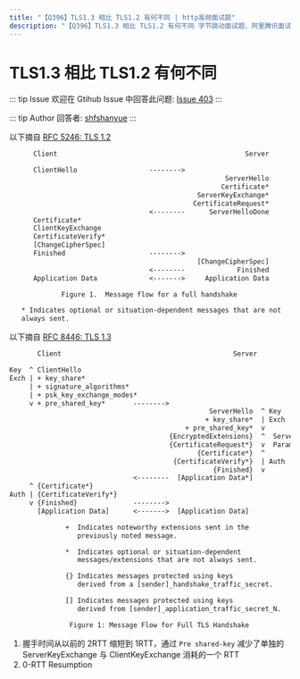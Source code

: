 ```yaml
---
title: "【Q396】TLS1.3 相比 TLS1.2 有何不同 | http高频面试题"
description: "【Q396】TLS1.3 相比 TLS1.2 有何不同 字节跳动面试题、阿里腾讯面试题、美团小米面试题。"
---
```


# TLS1.3 相比 TLS1.2 有何不同

::: tip Issue
欢迎在 Gtihub Issue 中回答此问题: [Issue 403](https://github.com/shfshanyue/Daily-Question/issues/403)
:::

::: tip Author
回答者: [shfshanyue](https://github.com/shfshanyue)
:::

以下摘自 [RFC 5246: TLS 1.2](https://tools.ietf.org/html/rfc5246#section-7.3)

```txt
      Client                                               Server

      ClientHello                  -------->
                                                      ServerHello
                                                     Certificate*
                                               ServerKeyExchange*
                                              CertificateRequest*
                                   <--------      ServerHelloDone
      Certificate*
      ClientKeyExchange
      CertificateVerify*
      [ChangeCipherSpec]
      Finished                     -------->
                                               [ChangeCipherSpec]
                                   <--------             Finished
      Application Data             <------->     Application Data

             Figure 1.  Message flow for a full handshake

   * Indicates optional or situation-dependent messages that are not
   always sent.
```

以下摘自 [RFC 8446: TLS 1.3](https://tools.ietf.org/html/rfc8446)

```txt
       Client                                           Server

Key  ^ ClientHello
Exch | + key_share*
     | + signature_algorithms*
     | + psk_key_exchange_modes*
     v + pre_shared_key*       -------->
                                                  ServerHello  ^ Key
                                                 + key_share*  | Exch
                                            + pre_shared_key*  v
                                        {EncryptedExtensions}  ^  Server
                                        {CertificateRequest*}  v  Params
                                               {Certificate*}  ^
                                         {CertificateVerify*}  | Auth
                                                   {Finished}  v
                               <--------  [Application Data*]
     ^ {Certificate*}
Auth | {CertificateVerify*}
     v {Finished}              -------->
       [Application Data]      <------->  [Application Data]

              +  Indicates noteworthy extensions sent in the
                 previously noted message.

              *  Indicates optional or situation-dependent
                 messages/extensions that are not always sent.

              {} Indicates messages protected using keys
                 derived from a [sender]_handshake_traffic_secret.

              [] Indicates messages protected using keys
                 derived from [sender]_application_traffic_secret_N.

               Figure 1: Message Flow for Full TLS Handshake

```

1. 握手时间从以前的 2RTT 缩短到 1RTT，通过 `Pre shared-key` 减少了单独的 ServerKeyExchange 与 ClientKeyExchange 消耗的一个 RTT
1. 0-RTT Resumption
